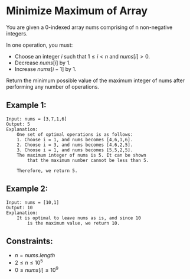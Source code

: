 # Minimize Maximum of Array

You are given a 0-indexed array nums comprising of n non-negative integers.

In one operation, you must:

* Choose an integer $i$ such that $1 \le i < n$ and $nums[i] > 0$.
* Decrease $nums[i]$ by 1.
* Increase $nums[i - 1]$ by 1.

Return the minimum possible value of the maximum integer of nums after  
performing any number of operations.

 

## Example 1:

    Input: nums = [3,7,1,6]
    Output: 5
    Explanation:
        One set of optimal operations is as follows:
        1. Choose i = 1, and nums becomes [4,6,1,6].
        2. Choose i = 3, and nums becomes [4,6,2,5].
        3. Choose i = 1, and nums becomes [5,5,2,5].
        The maximum integer of nums is 5. It can be shown
            that the maximum number cannot be less than 5.

        Therefore, we return 5.

## Example 2:

    Input: nums = [10,1]
    Output: 10
    Explanation:
        It is optimal to leave nums as is, and since 10 
            is the maximum value, we return 10.
        
        
        
## Constraints:

* $n = nums.length$
* $2 \le n \le 10^5$
* $0 \le nums[i] \le 10^9$

